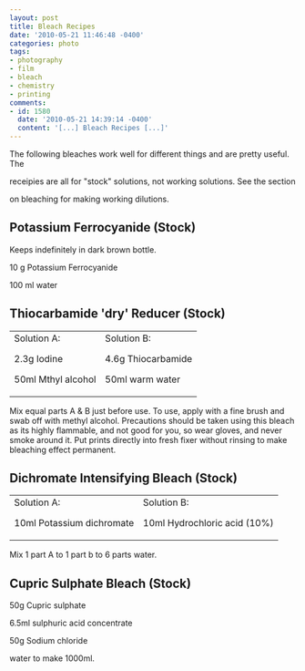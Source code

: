 ```yaml
---
layout: post
title: Bleach Recipes
date: '2010-05-21 11:46:48 -0400'
categories: photo
tags:
- photography
- film
- bleach
- chemistry
- printing
comments:
- id: 1580
  date: '2010-05-21 14:39:14 -0400'
  content: '[...] Bleach Recipes [...]'
---
```


The following bleaches work well for different things and are pretty useful. The

receipies are all for "stock" solutions, not working solutions. See the section

on bleaching for making working dilutions.

## Potassium Ferrocyanide (Stock)

Keeps indefinitely in dark brown bottle.

10 g Potassium Ferrocyanide

100 ml water

## Thiocarbamide 'dry' Reducer (Stock)

<table>
<tbody>
<tr>
<td>Solution A:</p>

2.3g Iodine

50ml Mthyl alcohol</td>
<td>Solution B:

4.6g Thiocarbamide

50ml warm water</td>
</tr>
</tbody>
</table>
<p>Mix equal parts A &amp; B just before use. To use, apply with a fine brush and swab off with methyl alcohol. Precautions should be taken using this bleach as its highly flammable, and not good for you, so wear gloves, and never smoke around it. Put prints directly into fresh fixer without rinsing to make bleaching effect permanent.

## Dichromate Intensifying Bleach (Stock)

<table>
<tbody>
<tr>
<td>Solution A:</p>

10ml Potassium dichromate</td>
<td>Solution B:

10ml Hydrochloric acid (10%)</td>
</tr>
</tbody>
</table>
<p>Mix 1 part A to 1 part b to 6 parts water.

## Cupric Sulphate Bleach (Stock)

50g Cupric sulphate

6.5ml sulphuric acid concentrate

50g Sodium chloride

water to make 1000ml.